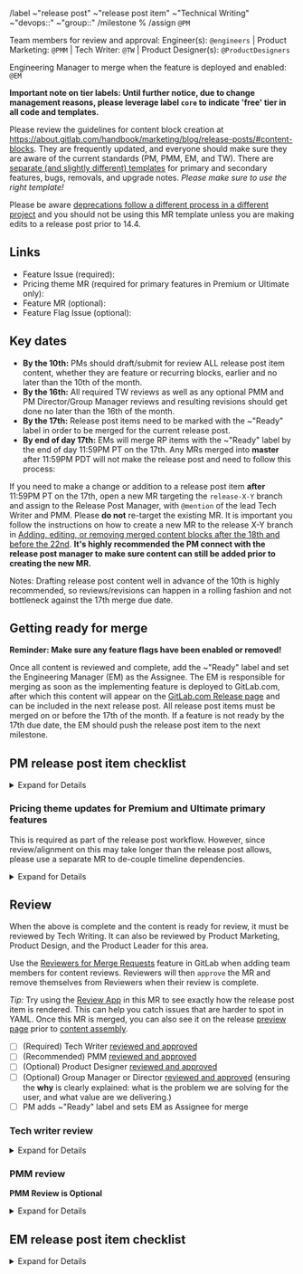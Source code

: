<!-- Set the correct label and milestone using autocomplete for guidance. Please @mention only the DRI(s) for each stage or group rather than an entire department. -->

/label ~"release post" ~"release post item" ~"Technical Writing" ~"devops::" ~"group::"
/milestone %
/assign `@PM`

Team members for review and approval: Engineer(s): `@engineers` | Product Marketing: `@PMM` | Tech Writer: `@TW`  | Product Designer(s): `@ProductDesigners`

Engineering Manager to merge when the feature is deployed and enabled: `@EM`

**Important note on tier labels: Until further notice, due to change management reasons, please leverage label `core` to indicate 'free' tier in all code and templates.**

Please review the guidelines for content block creation at https://about.gitlab.com/handbook/marketing/blog/release-posts/#content-blocks.
They are frequently updated, and everyone should make sure they are aware of the current standards (PM, PMM, EM, and TW). There are [separate (and slightly different) templates](https://gitlab.com/gitlab-com/www-gitlab-com/-/tree/master/data/release_posts/unreleased/samples) for primary and secondary features, bugs, removals, and upgrade notes. _Please make sure to use the right template!_

Please be aware [deprecations follow a different process in a different project](https://about.gitlab.com/handbook/marketing/blog/release-posts/#creating-a-deprecation-entry) and you should not be using this MR template unless you are making edits to a release post prior to 14.4.

## Links

- Feature Issue (required):
- Pricing theme MR (required for primary features in Premium or Ultimate only): 
- Feature MR (optional):
- Feature Flag Issue (optional):

## Key dates

- **By the 10th:** PMs should draft/submit for review ALL release post item content, whether they are feature or recurring blocks, earlier and no later than the 10th of the month.
- **By the 16th:** All required TW reviews as well as any optional PMM and PM Director/Group Manager reviews and resulting revisions should get done no later than the 16th of the month.
- **By the 17th:** Release post items need to be marked with the ~"Ready" label in order to be merged for the current release post.
- **By end of day 17th:** EMs will merge RP items with the ~"Ready" label by the end of day 11:59PM PT on the 17th. Any MRs merged into **master** after 11:59PM PDT will not make the release post and need to follow this process:

If you need to make a change or addition to a release post item **after** 11:59PM PT on the 17th, open a new MR targeting the `release-X-Y` branch and assign to the Release Post Manager, with `@mention` of the lead Tech Writer and PMM. Please **do not** re-target the existing MR. It is important you follow the instructions on how to create a new MR to the release X-Y branch in [Adding, editing, or removing merged content blocks after the 18th and before the 22nd](https://about.gitlab.com/handbook/marketing/blog/release-posts/#adding-editing-or-removing-merged-content-blocks-after-the-18th-and-before-the-22nd). **It's highly recommended the PM connect with the release post manager to make sure content can still be added prior to creating the new MR.**

Notes: Drafting release post content well in advance of the 10th is highly recommended, so reviews/revisions can happen in a rolling fashion and not bottleneck against the 17th merge due date.

## Getting ready for merge

**Reminder: Make sure any feature flags have been enabled or removed!**

Once all content is reviewed and complete, add the ~"Ready" label and set the Engineering Manager (EM) as the Assignee. The EM is responsible for merging as soon as the implementing feature is deployed to GitLab.com, after which this content will appear on the [GitLab.com Release page](https://about.gitlab.com/releases/gitlab-com/) and can be included in the next release post. All release post items must be merged on or before the 17th of the month. If a feature is not ready by the 17th due date, the EM should push the release post item to the next milestone.

## PM release post item checklist
<details>
<summary>Expand for Details </summary>

**Please only mark a section as completed once you performed all individual checks!**

- [ ] Set yourself as the Assignee.
- [ ] **Why?** – The benefit of this feature to the user is clearly explained
  - What is the problem we are solving for the user, and how is the situation improved?
  - Be specific about the problem, using examples so that the reader can recall the last time they had that problem.
  - Be specific about the solution, using examples so that the reader can quickly understand the improvement.
  - Describe the benefits in terms of outcomes like productivity, efficiency, velocity, communication.
  - Avoid feature language, like removing a limitation, that focusses on the product and not our users.
  - Avoid assumed knowledge, assume a customer or prospect will be linked this description without context.
- [ ] Title:
  - Length limit: 7 words (not including articles or prepositions). Exceptions may be allowed by the [Release Post Manager](https://about.gitlab.com/handbook/marketing/blog/release-posts/#release-post-manager) or the [Messaging Lead](https://about.gitlab.com/handbook/marketing/blog/release-posts/#messaging-lead).
- [ ] Content:
  - Make it clear if it is a new feature, or an improvement to an existing feature.
  - If your item is a [deprecation](https://about.gitlab.com/handbook/marketing/blog/release-posts/#deprecations), [upgrade](https://about.gitlab.com/handbook/marketing/blog/release-posts/#upgrades) or [removal](https://about.gitlab.com/handbook/marketing/blog/release-posts/#removals) reference the appropriate section in the release-posts handbook page for guidance. Please also see [communication guidelines](https://about.gitlab.com/handbook/marketing/blog/release-posts/#communicating-breaking-changes) for breaking changes.
  - Make sure your [content](https://about.gitlab.com/handbook/marketing/blog/release-posts/#content) is reasonably aligned with guidance in [Writing about features](https://about.gitlab.com/handbook/product/product-processes/#communication#writing-about-features)
  - Check title is in [sentence case](https://design.gitlab.com/content/punctuation#case), and feature and product names are in capital case.
  - Run the content through an automated spelling and grammar check.
  - Validate all links are functional and have [meaningful text](https://about.gitlab.com/handbook/communication/#writing-style-guidelines) for SEO (e.g., "click here" is bad link text).
- [ ] [Images](https://about.gitlab.com/handbook/marketing/blog/release-posts/#images) and [Video](https://about.gitlab.com/handbook/marketing/blog/release-posts/#videos):
  - Screenshot or video is included (required for all changes with a visible UI component). Consider preferring a speed run video since this will showcase your feature better, and also serve as a functional test to validate that it actually works as expected.
  - Check that the image follows the [image guidelines](https://about.gitlab.com/handbook/marketing/blog/release-posts/#images). It should be less than 150kb, and minimizes empty space. You may need to make your browser window smaller before taking the screenshot to bring UI elements closer together, or crop the image afterwards.
  - Check if the image shadow is applied correctly. Add `image_noshadow: true` when an image already has a shadow.
  - Ensure the videos added to the frontmatter use `/embed`, not `/watch`, URLs (e.g. `https://www.youtube-nocookie.com/embed/eH-GuoqlweM`) [more info here](https://about.gitlab.com/handbook/marketing/blog/release-posts/#videos).
  - Ensure that the YouTube link points to the `https://www.youtube-nocookie.com` domain as this will allow the video to render in the review app correctly.
  - Ensure videos and iframes added within the feature description are wrapped in `<figure class="video_container">` tags (for responsiveness).
  - [Clean up video captions](https://www.youtube.com/watch?v=uJnhnA1fELY); auto-generated captions often mangle technical terms.
  - Ensure screenshots have realistic looking data. Avoid screenshots that say "test", "demo", "example".  
  - Remove any remaining instructions (comments).
- [ ] Frontmatter:
  - Check feature availability frontmatter (`available_in:`) is correct: (Core, Premium, Ultimate). Make sure to set `gitlab_com: false` when the [feature isn't available](https://about.gitlab.com/handbook/marketing/blog/release-posts/#feature-availability) for GitLab.com users. Settings are also available for features only available for GitLab.com users.
  - Check documentation link points to the latest docs (`documentation_link:`), and includes the anchor to the relevant section on the page if possible. If documentation is not yet available/merged for the feature in question, you may use a placeholder or use the link where the documentation will be added (often the engineer and tech writer know this ahead of time). Be sure to update this placeholder prior to publication if you do not use the final link.
  - Check that documentation is updated, very clearly talks about the feature (mentions it by the same name consistently in all resources).
  - Check that all links to `about.gitlab.com` content are relative URLs.
- [ ] For any top or [primary features](https://about.gitlab.com/handbook/marketing/blog/release-posts/#primary-vs-secondary):
  - Be sure to include or revise the features.yml file as needed, as described in the [Handbook](https://about.gitlab.com/handbook/marketing/blog/release-posts/#features)
  - Be sure to label your MR ~"release post item::primary" to help the Messaging Lead find and review it for the release post. (Note that if your MR was auto-generated through your feature issue, you can skip this step)
- [ ] [Review Alpha, Beta, Limited, and General Availability guidelines](https://about.gitlab.com/handbook/product/gitlab-the-product/#alpha-beta-ga)
- [ ] Add Reviewers: Once the above are complete, add the Tech Writer, PMM, and Group Manager or Director as Reviewers.
</details>

### Pricing theme updates for Premium and Ultimate primary features

This is required as part of the release post workflow. However, since review/alignment on this may take longer than the release post allows, please use a separate MR to de-couple timeline dependencies.

<details>
<summary>Expand for Details </summary>

- [ ] In the bottom right corner of this screen, copy the name of the "Source branch" 
- [ ] [Create a new branch](https://gitlab.com/gitlab-com/www-gitlab-com/-/branches/new)
- [ ] Paste the name of this branch into the name and append it with "-pricing-theme"
- [ ] Select this branch name as the source from the "Create from" field

![pricing-theme-create-new-branch.png](./pricing-theme-create-new-branch.png)

- [ ] Click "Create Branch"
- [ ] Click the "Create merge request" button that appears near the top of the UI
- [ ] Choose the [Pricing Theme template](https://gitlab.com/gitlab-com/www-gitlab-com/-/blob/master/.gitlab/merge_request_templates/pricing-theme-primary-feature.md) in the new MR and follow the steps in the template

</details>

## Review

When the above is complete and the content is ready for review, it must be reviewed by Tech Writing.
It can also be reviewed by Product Marketing, Product Design, and the Product Leader for this area.

Use the [Reviewers for Merge Requests](https://docs.gitlab.com/ee/user/project/merge_requests/getting_started#reviewer) feature in GitLab when adding team members for content reviews.
Reviewers will then `approve` the MR and remove themselves from Reviewers when their review is complete.

_Tip:_ Try using the [Review App](https://docs.gitlab.com/ee/ci/review_apps/) in this MR to see exactly how the release post item is rendered. This can help you catch issues that are harder to spot in YAML. Once this MR is merged, you can also see it on the release [preview page](https://about.gitlab.com/releases/gitlab-com/) prior to [content assembly](https://about.gitlab.com/handbook/marketing/blog/release-posts/#content-assembly-merging-release-post-items-content-blocks-to-your-branch).

- [ ] (Required) Tech Writer [reviewed and approved](https://about.gitlab.com/handbook/marketing/blog/release-posts/#tw-reviewers)
- [ ] (Recommended) PMM [reviewed and approved](https://about.gitlab.com/handbook/marketing/blog/release-posts/#pmm-reviewers)
- [ ] (Optional) Product Designer [reviewed and approved](https://about.gitlab.com/handbook/marketing/blog/release-posts/#product-design-reviewers)
- [ ] (Optional) Group Manager or Director [reviewed and approved](https://about.gitlab.com/handbook/marketing/blog/release-posts/#recommendations-for-optional-pm-directorgroup-manager-and-pmm-reviews) (ensuring the **why** is clearly explained: what is the problem we are solving for the user, and what value are we delivering.)
- [ ] PM adds ~"Ready" label and sets EM as Assignee for merge

### Tech writer review
<details>
<summary>Expand for Details </summary>

Once **added as a Reviewer to this merge request**, the [technical writer designated to the corresponding DevOps stage/group](https://about.gitlab.com/handbook/engineering/ux/technical-writing/#assignments) will perform their review according to the criteria described below.

**Please only mark a section as completed once you performed all individual checks!** When your review is complete, please `approve` this MR and remove yourself from Reviewers.

- [ ] Feature:
  - If the feature is listed as `top` or `primary` (not `secondary`), as described in the [Handbook](https://about.gitlab.com/handbook/marketing/blog/release-posts/#features), review changes (as needed) to `[data/features.yml](https://gitlab.com/gitlab-com/www-gitlab-com/-/blob/master/data/features.yml)`. Ensure the `category` field contains the relevant categories.
  - Those categories can be referenced in `[data/categories.yml](https://gitlab.com/gitlab-com/www-gitlab-com/-/blob/master/data/categories.yml)`
- [ ] Image:
  - All `top` and `primary` features require an image (`png`, `jpg`, or `gif` format).
  - Make sure the image (png, jpg, or gif) is [smaller than 150 KB](https://about.gitlab.com/handbook/marketing/blog/release-posts/#images), if included.
- [ ] Video:
  - Use the `/embed/` YouTube URL path and not `?watch=` parameter.
  - Ensure the PM has [reviewed the captions](https://www.youtube.com/watch?v=uJnhnA1fELY) for clarity.
- [ ] Title:
  - Length limit: 7 words (not including articles or prepositions).
  - Capitalization: ensure the title is [sentence cased](https://design.gitlab.com/content/punctuation#case).
- [ ] Consistency:
  - Ensure that all resources (docs, release post, `features.yml` when applicable, etc.) refer to the feature with the same term / feature name.
  - Review feature [availability](https://about.gitlab.com/handbook/marketing/blog/release-posts/#feature-availability) frontmatter (`available_in:`) for consistency with the documentation: (Core, Premium, Ultimate), and `features.yml` if applicable.
- [ ] Documentation and Content:
  - Review the post and documentation for consistency. If the post says "we've added feature X", the documentation should describe something about feature X.
  - Review the content. Make sure it accurately describes the feature based on your understanding. Look for typos or grammar mistakes. Work with PM and PMM to ensure a consistent GitLab style and tone for messaging, based on other features and release posts.
  - Review use of whitespace and bullet lists. Will the release post item be easily scannable when published? Consider adding line breaks or breaking content into bullets if you have more than a few sentences.
  - Make sure there aren't acronyms readers may not understand per https://about.gitlab.com/handbook/communication/#writing-style-guidelines
    - Note: if you are unsure whether the docs were updated, check the file history looking for a recent update. If you don't find any, check with the PM. If the docs are missing (or unclear, confusing), ask the PM to request the dev who shipped the feature for an MR updating it asap and make sure to review it. If required docs changes are minor, you can choose to do it yourself to speed things up.
- [ ] Links:
  - Make sure the linked `issue_url` is correct.
  - Ensure the `documentation_link` links to the correct document and anchor, and is wrapped in single quotes.
  - Verify that all links and anchors work as intended. Do not link to the H1 (top) anchor on a docs page. Links should not redirect. Links to pages within `about.gitlab.com` are given by the relative path, not absolute.
  - `documentation_link: 'https://docs.gitlab.com/ee/#amazing'` is wrapped in single quotes and `name: "Lorem ipsum"` wrapped in double quotes.
- [ ] Code. Make sure any included code is wrapped in code blocks.
- [ ] Capitalization. Make sure to capitalize feature names. Stay consistent with the Documentation Style Guidance on [Capitalization](https://docs.gitlab.com/ee/development/documentation/styleguide/#capitalization).
- [ ] Blank spaces. Remove unnecessary spaces (end of line spaces, double spaces, extra blank lines, and lines with only spaces).
- Notes:
  - The documentation is part of [GitLab's DoD](https://docs.gitlab.com/ee/development/contributing/merge_request_workflow.html#definition-of-done). A feature is not consider done while there's no documentation for it.
  - If there's something missing from the checklist above, you can request further action for PMs or other team members before approving this MR. You can remove yourself from Reviewers while there's nothing immediate for you to do, but request to be added as a Reviewer once the missing tasks are done so you can double-check and approve the MR.
  - Once all your review items have been checked, approve the merge request, check your checkbox in the [review](#review) checklist above, and remove yourself from Reviewers. Your job is done!
</details>

### PMM review
**PMM Review is Optional**
<details>
<summary>Expand for Details </summary>



**Please only mark this section as completed once you performed all individual checks!** When your review is complete, please `approve` this MR and remove yourself from Reviewers.

- [ ] PMM review
  - **problem/solution**: Does this describe the user pain points (problem) as well as how the new feature removes the paint points (solves the problem)?
  - **short/pithy:** Is this communicated clearly with the fewest words possible?
  - **tone clarify:** Is the language and sentence structure clear and grammatically correct?
  - **technical clarity**: Does the description of the feature make sense for various audiences, including folks who are not deeply familiar with GitLab?
  - [ ] Check/copyedit all your content blocks (including links/images)
  - [ ] If you think any features should change from primary to secondary, add a suggestion to the release post item and ping the PM owner to review.
  - [ ] Check/copyedit features.yml
</details>

## EM release post item checklist
<details>
<summary>Expand for Details </summary>

- [ ] Set at least one code MR as a blocker for this MR by going to Edit > Merge request dependencies. Setting a code blocker improves clarity, and prevents premature merge. If no feature MR exists, go to the most relevant issue and click "Create merge request" to create an empty merge request. Use the [feature flag rollout issue(https://gitlab.com/gitlab-org/gitlab/-/issues/new?issuable_template=Feature%20Flag%20Roll%20Out) if one exists.
- When this MR is labeled as ~"Ready" and assigned to you:
  - [ ] Confirm the feature is in the release. Be aware that merging code to `master` "does not guarantee that the feature will be in the m release" ([source](https://about.gitlab.com/handbook/engineering/workflow/#product-development-timeline)). If in doubt, you should confirm the feature commits are in the `x-y-stable-ee` branch (for example, `13-12-stable-ee`). If the code is not in the release or the deadline has passed, update this merge request's milestone accordingly and leave this unchecked.
  - [ ] If the feature has a feature flag, verify it is enabled by default.
  - [ ] If **before** 11:59PM PT on the 17th, merge this merge request to the `master` branch. If **after** that time, but you believe this should be merged late, follow [the process for late additions](https://about.gitlab.com/handbook/marketing/blog/release-posts/#adding-editing-or-removing-merged-content-blocks-after-the-18th-and-before-the-22nd) and be sure to inform the release post manager.
</details>

